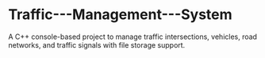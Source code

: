 # Traffic---Management---System
A C++ console-based project to manage traffic intersections, vehicles, road networks, and traffic signals with file storage support.

